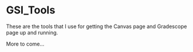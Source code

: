 # GSI_Tools

These are the tools that I use for getting the Canvas page and Gradescope page up and running. 

More to come...
